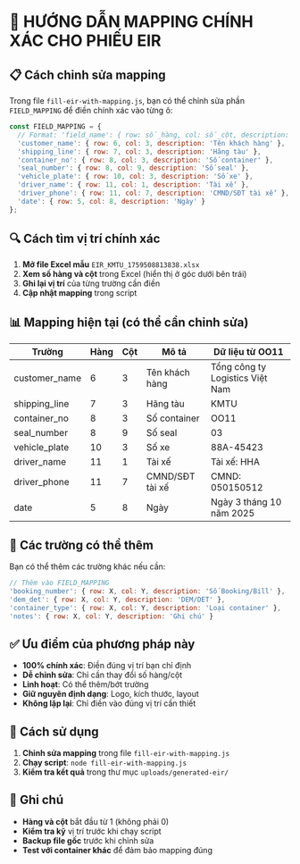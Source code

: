 # 🎯 HƯỚNG DẪN MAPPING CHÍNH XÁC CHO PHIẾU EIR

## 📋 Cách chỉnh sửa mapping

Trong file `fill-eir-with-mapping.js`, bạn có thể chỉnh sửa phần `FIELD_MAPPING` để điền chính xác vào từng ô:

```javascript
const FIELD_MAPPING = {
  // Format: 'field_name': { row: số_hàng, col: số_cột, description: 'mô tả' }
  'customer_name': { row: 6, col: 3, description: 'Tên khách hàng' },
  'shipping_line': { row: 7, col: 3, description: 'Hãng tàu' },
  'container_no': { row: 8, col: 3, description: 'Số container' },
  'seal_number': { row: 8, col: 9, description: 'Số seal' },
  'vehicle_plate': { row: 10, col: 3, description: 'Số xe' },
  'driver_name': { row: 11, col: 1, description: 'Tài xế' },
  'driver_phone': { row: 11, col: 7, description: 'CMND/SĐT tài xế' },
  'date': { row: 5, col: 8, description: 'Ngày' }
};
```

## 🔍 Cách tìm vị trí chính xác

1. **Mở file Excel mẫu** `EIR_KMTU_1759508813838.xlsx`
2. **Xem số hàng và cột** trong Excel (hiển thị ở góc dưới bên trái)
3. **Ghi lại vị trí** của từng trường cần điền
4. **Cập nhật mapping** trong script

## 📊 Mapping hiện tại (có thể cần chỉnh sửa)

| Trường | Hàng | Cột | Mô tả | Dữ liệu từ OO11 |
|--------|------|-----|-------|-----------------|
| customer_name | 6 | 3 | Tên khách hàng | Tổng công ty Logistics Việt Nam |
| shipping_line | 7 | 3 | Hãng tàu | KMTU |
| container_no | 8 | 3 | Số container | OO11 |
| seal_number | 8 | 9 | Số seal | 03 |
| vehicle_plate | 10 | 3 | Số xe | 88A-45423 |
| driver_name | 11 | 1 | Tài xế | Tài xế: HHA |
| driver_phone | 11 | 7 | CMND/SĐT tài xế | CMND: 050150512 |
| date | 5 | 8 | Ngày | Ngày 3 tháng 10 năm 2025 |

## 🎯 Các trường có thể thêm

Bạn có thể thêm các trường khác nếu cần:

```javascript
// Thêm vào FIELD_MAPPING
'booking_number': { row: X, col: Y, description: 'Số Booking/Bill' },
'dem_det': { row: X, col: Y, description: 'DEM/DET' },
'container_type': { row: X, col: Y, description: 'Loại container' },
'notes': { row: X, col: Y, description: 'Ghi chú' }
```

## ✅ Ưu điểm của phương pháp này

- **100% chính xác**: Điền đúng vị trí bạn chỉ định
- **Dễ chỉnh sửa**: Chỉ cần thay đổi số hàng/cột
- **Linh hoạt**: Có thể thêm/bớt trường
- **Giữ nguyên định dạng**: Logo, kích thước, layout
- **Không lặp lại**: Chỉ điền vào đúng vị trí cần thiết

## 🚀 Cách sử dụng

1. **Chỉnh sửa mapping** trong file `fill-eir-with-mapping.js`
2. **Chạy script**: `node fill-eir-with-mapping.js`
3. **Kiểm tra kết quả** trong thư mục `uploads/generated-eir/`

## 📝 Ghi chú

- **Hàng và cột** bắt đầu từ 1 (không phải 0)
- **Kiểm tra kỹ** vị trí trước khi chạy script
- **Backup file gốc** trước khi chỉnh sửa
- **Test với container khác** để đảm bảo mapping đúng


